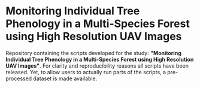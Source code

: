 # Monitoring Individual Tree Phenology in a Multi-Species Forest using High Resolution UAV Images

Repository containing the scripts developed for the study: **"Monitoring Individual Tree Phenology in a Multi-Species Forest using High Resolution UAV Images"**. For clarity and reproducibility reasons all scripts have been released. Yet, to allow users to actually run parts of the scripts, a pre-processed dataset is made available. 



